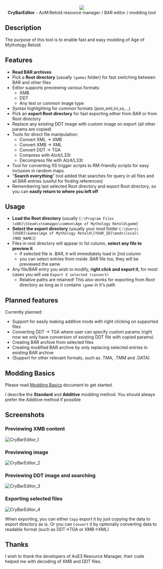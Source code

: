 <div align="center">
    <a href="https://github.com/CryShana/CryBarEditor"><img src="https://assets.cryshana.me/KaDz0e4q7ubO.png" /></a>
</div>

<div align="center">
<b>CryBarEditor</b> - AoM:Retold resource manager / BAR editor / modding tool
</div>

## Description
The purpose of this tool is to enable fast and easy modding of Age of Mythology Retold.


## Features
- **Read BAR archives**
- Pick a **Root directory** (usually `\games` folder) for fast switching between BAR and other files
- Editor supports previewing various formats:
  - XMB
  - DDT
  - Any text or common image type
- Syntax highlighting for common formats (json,xml,ini,xs,...)
- Pick an **export Root directory** for fast exporting either from BAR or from Root directory
- Replace any existing DDT image with custom image on export (all other params are copied)
- Tools for direct file manipulation:
  - Convert XML -> XMB
  - Convert XMB -> XML
  - Convert DDT -> TGA
  - Compress with Alz4/L33t
  - Decompress file with Alz4/L33t
- Tool for converting XS trigger scripts to RM-friendly scripts for easy inclusion in random maps
- "**Search everything**" tool added that searches for query in all files and all BAR entries (useful for finding references)
- Remembering last selected Root directory and export Root directory, so you can **easily return to where you left off**

## Usage
- **Load the Root directory** (usually `C:\Program Files (x86)\Steam\steamapps\common\Age of Mythology Retold\game`)
- **Select the export directory** (usually your mod folder `C:\Users\[USER]\Games\Age of Mythology Retold\[YOUR_ID]\mods\local\[MOD_NAME]`)
- Files in root directory will appear in 1st column, **select any file to preview it**
  - if selected file is .BAR, it will immediately load in 2nd column
  - you can select entries from inside .BAR file too, they will be previewed the same
- Any file/BAR entry you wish to modify, **right click and export it**, for most cases you will use `Export X selected (convert)`
  - Relative paths are retained! This also works for exporting from Root directory as long as it contains `\game` in it's path
   
## Planned features
Currently planned:
- Support for easily making additive mods with right clicking on supported files
- Converting DDT -> TGA where user can specify custom params (right now we only have conversion of existing DDT file with copied params)
- Creating BAR archive from selected files
- Creating modified BAR archive by only replacing selected entries in existing BAR archive
- (Support for other relevant formats, such as .TMA, .TMM and .DATA)

## Modding Basics
Please read [Modding Basics](Documentation/Modding.md) document to get started.

I describe the **Standard** and **Additive** modding method.
You should always prefer the Additive method if possible

## Screenshots
### Previewing XMB content
![CryBarEditor_1](https://assets.cryshana.me/34Cmg3iPHLA9.png)
### Previewing image
![CryBarEditor_2](https://assets.cryshana.me/g18ndgdKDzLQ.png)
### Previewing DDT image and searching
![CryBarEditor_3](https://assets.cryshana.me/okCtQiWGpAlx.png)
### Exporting selected files
![CryBarEditor_4](https://assets.cryshana.me/pOaZBwQHtRsN.png)

When exporting, you can either `Copy` export it by just copying the data to export directory as is.
Or you can `Convert` it by optionally converting data to readable format (such as DDT->TGA or XMB->XML)

## Thanks
I wish to thank the developers of AoE3 Resource Manager, their code helped me with decoding of XMB and DDT files.
